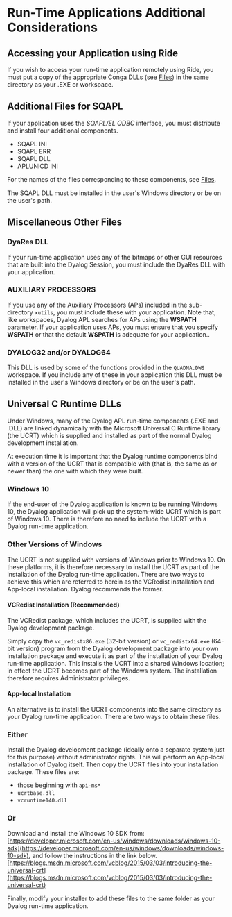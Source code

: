 <h1 class="heading"><span class="name">Run-Time Applications Additional Considerations</span></h1>

## Accessing your Application using Ride

If you wish to access your run-time application remotely using Ride, you must  put a copy of the appropriate Conga DLLs (see [Files](files-and-directories.md)) in the same directory as your .EXE or workspace.

## Additional Files for SQAPL

If your application uses the *SQAPL/EL ODBC* interface, you must distribute and install four additional components.

- SQAPL INI
- SQAPL ERR
- SQAPL DLL
- APLUNICD INI

For the names of the files corresponding to these components, see [Files](files-and-directories.md).

The SQAPL DLL must be installed in the user's Windows directory or be on the user's path.

## Miscellaneous Other Files

### DyaRes DLL

If your run-time application uses any of the bitmaps or other GUI resources that are built into the Dyalog Session, you must include the DyaRes DLL with your application.

### AUXILIARY PROCESSORS

If you use any of the Auxiliary Processors (APs) included in the sub-directory `xutils`, you must include these with your application. Note that, like workspaces, Dyalog APL searches for APs using the **WSPATH** parameter. If your application uses APs, you must ensure that you specify **WSPATH** or that the default **WSPATH** is adequate for your application..

### DYALOG32 and/or DYALOG64

This DLL is used by some of the functions provided in the `QUADNA.DWS` workspace. If you include any of these in your application this DLL must be installed in the user's Windows directory or be on the user's path.

## Universal C Runtime DLLs

Under Windows, many of the Dyalog APL run-time components (.EXE and .DLL) are linked dynamically with the Microsoft Universal C Runtime library (the UCRT) which is supplied and installed as part of the normal Dyalog development installation.

At execution time it is important that the Dyalog runtime components bind with a version of the UCRT that is compatible with (that is, the same as or newer than) the one with which they were built.

### Windows 10

If the end-user of the Dyalog application is known to be running Windows 10, the Dyalog application will pick up the system-wide UCRT which is part of Windows 10. There is therefore no need to include the UCRT with a Dyalog run-time application.

### Other Versions of Windows

The UCRT is not supplied with versions of Windows prior to Windows 10. On these platforms, it is therefore necessary to install the UCRT as part of the installation of the Dyalog run-time application. There are two ways to achieve this which are referred to herein as the VCRedist installation and App-local installation. Dyalog recommends the former.

#### VCRedist Installation (Recommended)

The VCRedist package, which includes the UCRT, is supplied with the Dyalog development package.

Simply copy the `vc_redistx86.exe` (32-bit version) or `vc_redistx64.exe` (64-bit version) program from the Dyalog development package into your own installation package and  execute it as part of the installation of your Dyalog run-time application. This installs the UCRT into a shared Windows location; in effect the UCRT becomes part of the Windows system. The installation therefore requires Administrator privileges.

#### App-local Installation

An alternative is to install the UCRT components into the same directory as your Dyalog run-time application. There are two ways to obtain these files.

### Either

Install the Dyalog development package (ideally onto a separate system just for this purpose) without administrator rights. This will perform an App-local installation of Dyalog itself. Then copy the UCRT files into your installation package. These files are:

- those beginning with `api-ms*`
- `ucrtbase.dll`
- `vcruntime140.dll`

### Or

Download and install the Windows 10 SDK from: [https://developer.microsoft.com/en-us/windows/downloads/windows-10-sdk](https://developer.microsoft.com/en-us/windows/downloads/windows-10-sdk), and follow the instructions in the link below. [https://blogs.msdn.microsoft.com/vcblog/2015/03/03/introducing-the-universal-crt](https://blogs.msdn.microsoft.com/vcblog/2015/03/03/introducing-the-universal-crt)

Finally, modify your installer to add these files to the same folder as your Dyalog run-time application.
